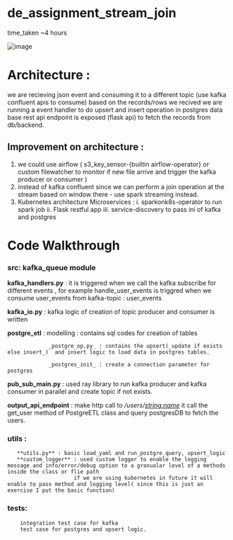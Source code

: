 # de_assignment_stream_join
time_taken ~4 hours


![image](https://user-images.githubusercontent.com/79247013/164327840-3136b3ee-6062-4b95-be7e-78d5e87745c9.png)


# Architecture : 
we are recieving json event and consuming it to a different topic (use kafka confluent apis to consume)
based on the records/rows we recived we are running a event handler to do upsert and insert operation in postgres data base
rest api endpoint is exposed (flask api) to fetch the records from db/backend.

## Improvement on architecture : 
1. we could use airflow ( s3_key_sensor-{builtin airflow-operator} or custom filewatcher to monitor if new file arrive and trigger the kafka producer or consumer )
2. instead of kafka confluent since we can perform a join operation at the stream based on  window there - use spark streaming instead.
3. Kubernetes architecture 
    Microservices : i. sparkonk8s-operator to run spark job 
                    ii. Flask restful app
                    iii. service-discovery to pass ini of kafka and postgres

# Code Walkthrough
### src: kafka_queue module 
   **kafka_handlers.py** : it is triggered when we call the kafka subscribe for different events , for example handle_user_events is triggred when we consume user_events from kafka-topic : user_events
   
   **kafka_io.py**  :  kafka logic of creation of topic producer and consumer is written
   
**postgre_etl** : modelling :  contains sql codes for creation of tables
                 
                 _postgre_op.py_ : contains the upsert(_update if exists else insert_)  and insert logic to load data in postgres tables.
                 
                 _postgres_init_ : create a connection parameter for postgres

 **pub_sub_main.py** : used ray library to run kafka producer and kafka consumer in parallel  and create topic if not exists.
 
 **output_api_endpoint** : make http call to _/users/<string:name>_  it call the get_user method of PostgreETL class and query postgresDB to fetch the users.
 
 ### utils :
       **utils.py** : basic load_yaml and run_postgre_query, upsert_logic
       **custom_logger** : used custom logger to enable the logging message and info/error/debug option to a granualar level of a methods inside the class or flie path
                         if we are using kubernetes in future it will enable to pass method and logging level( since this is just an exercise I put the basic function)
                         
### tests: 
        integration test case for kafka
        test case for postgres and upsert logic.
        
        

    


